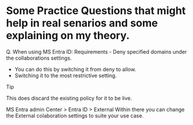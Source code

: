 # Some Practice Questions that might help in real senarios and some explaining on my theory.


Q. When using MS Entra ID:
Requirements - Deny specified domains under the collaborations settings.
- You can do this by switching it from deny to allow.
- Switching it to the most restrictive setting.

> [!Tip]
> This does discard the existing policy for it to be live.

MS Entra admin Center > Entra ID > External 
    Within there you can change the External colaboration settings to suite your use case.